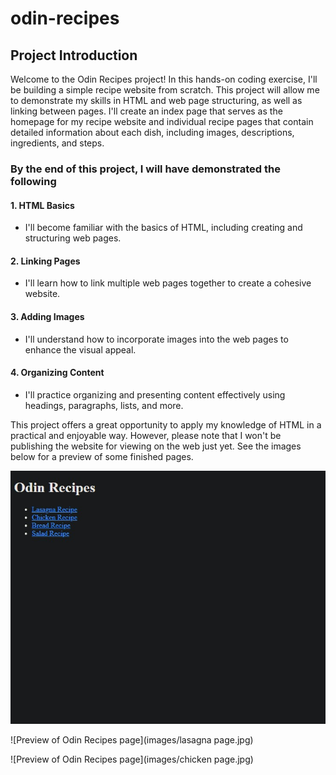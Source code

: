 # odin-recipes

## Project Introduction

Welcome to the Odin Recipes project! In this hands-on coding exercise, I'll be building a simple recipe website from scratch. This project will allow me to demonstrate my skills in HTML and web page structuring, as well as linking between pages. I'll create an index page that serves as the homepage for my recipe website and individual recipe pages that contain detailed information about each dish, including images, descriptions, ingredients, and steps.

### By the end of this project, I will have demonstrated the following

#### 1. HTML Basics

- I'll become familiar with the basics of HTML, including creating and structuring web pages.

#### 2. Linking Pages

- I'll learn how to link multiple web pages together to create a cohesive website.

#### 3. Adding Images

- I'll understand how to incorporate images into the web pages to enhance the visual appeal.

#### 4. Organizing Content

- I'll practice organizing and presenting content effectively using headings, paragraphs, lists, and more.

This project offers a great opportunity to apply my knowledge of HTML in a practical and enjoyable way. However, please note that I won't be publishing the website for viewing on the web just yet. See the images below for a preview of some finished pages.

![Preview of Odin Recipes Homepage](images/Homepage.jpg)

![Preview of Odin Recipes page](images/lasagna page.jpg)

![Preview of Odin Recipes page](images/chicken page.jpg)
